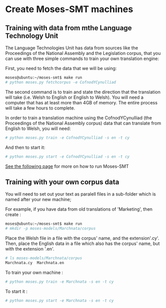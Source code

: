 
# Create Moses-SMT machines

## Training with data from mthe Language Technology Unit

The Language Technologies Unit has data from sources like the Proceedings of the National Assembly and the Legislation corpus, that you can use with three simple commands to train your own translation engine:

First, you need to fetch the data that we will be using: 

``` sh
moses@ubuntu:~/moses-smt$ make run
# python moses.py fetchcorpus -e CofnodYCynulliad
```

The second command is to train and state the direction that the translation will take (i.e. Welsh to English or English to Welsh). 
You will need a computer that has at least more than 4GB of memory. The entire process will take a few hours to complete. 

In order to train a translation machine using the CofnodYCynulliad (the Proceedings of the National Assembly corpus) data that can translate from English to Welsh, you will need:

``` sh
# python moses.py train -e CofnodYCynulliad -s en -t cy
```

And then to start it:

``` sh
# python moses.py start -e CofnodYCynulliad -s en -t cy
```

[See the following page](RhedegMoses.md) for more on how to run Moses-SMT

## <a name="YourOwnCorpora"></a>Training with your own corpus data
 You will need to set out your text as paralell files in a sub-folder which is named after your new machine; 

For example, if you have data from old translations of 'Marketing', then create :

```sh
moses@ubuntu:~/moses-smt$ make run
# mkdir -p moses-models/Marchnata/corpus
```

Place the Welsh file in a file with the corpus' name, and the extension'.cy'. Then, place the English data in a file which also has the corpus' name, but with the extension '.en'. 

```sh
# ls moses-models/Marchnata/corpus
Marchnata.cy  Marchnata.en
```

To train your own machine :

``` sh
# python moses.py train -e Marchnata -s en -t cy
```

To start it :

``` sh
# python moses.py start -e Marchnata -s en -t cy
```
